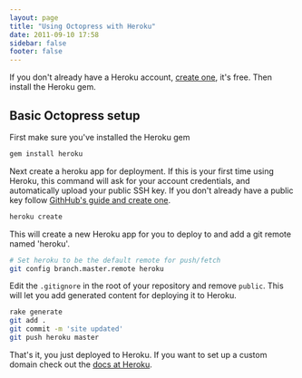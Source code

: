 ```yaml
---
layout: page
title: "Using Octopress with Heroku"
date: 2011-09-10 17:58
sidebar: false
footer: false
---
```


If you don't already have a Heroku account, [create one](https://api.heroku.com/signup), it's free. Then install the Heroku gem.

## Basic Octopress setup

First make sure you've installed the Heroku gem

```sh
gem install heroku
```

Next create a heroku app for deployment. If this is your first time using Heroku, this command will ask for your account credentials,
and automatically upload your public SSH key. If you don't already have a public key follow [GithHub's guide and create one](http://help.github.com/set-up-git-redirect/).

```sh
heroku create
```

This will create a new Heroku app for you to deploy to and add a git remote named 'heroku'.

```sh
# Set heroku to be the default remote for push/fetch
git config branch.master.remote heroku
```

Edit the `.gitignore` in the root of your repository and remove `public`. This will let you add generated content for deploying it to Heroku.

```sh
rake generate
git add .
git commit -m 'site updated'
git push heroku master
```

That's it, you just deployed to Heroku. If you want to set up a custom domain check out the [docs at Heroku](http://devcenter.heroku.com/articles/custom-domains).
